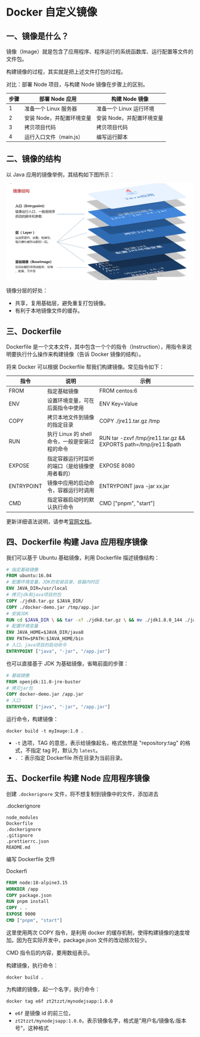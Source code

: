 # Docker 自定义镜像

## 一、镜像是什么？

镜像（Image）就是包含了应用程序、程序运行的系统函数库、运行配置等文件的文件包。

构建镜像的过程，其实就是把上述文件打包的过程。

对比：部署 Node 项目，与构建 Node 镜像在步骤上的区别。

| 步骤 | 部署 Node 应用            | 构建 Node 镜像            |
| ---- | ------------------------- | ------------------------- |
| 1    | 准备一个 Linux 服务器     | 准备一个 Linux 运行环境   |
| 2    | 安装 Node，并配置环境变量 | 安装 Node，并配置环境变量 |
| 3    | 拷贝项目代码              | 拷贝项目代码              |
| 4    | 运行入口文件（main.js）   | 编写运行脚本              |

## 二、镜像的结构

以 Java 应用的镜像举例，其结构如下图所示：

![镜像结构](NodeAssets/镜像结构.jpg)

镜像分层的好处：

- 共享，复用基础层，避免重复打包镜像。
- 有利于本地镜像文件的缓存。

## 三、Dockerfile

Dockerfile  是一个文本文件，其中包含一个个的指令（Instruction），用指令来说明要执行什么操作来构建镜像（告诉 Docker 镜像的结构）。

将来 Docker 可以根据 Dockerfile 帮我们构建镜像。常见指令如下：

| 指令       | 说明                                           | 示例                                                         |
| ---------- | ---------------------------------------------- | ------------------------------------------------------------ |
| FROM       | 指定基础镜像                                   | FROM centos:6                                                |
| ENV        | 设置环境变量，可在后面指令中使用               | ENV Key=Value                                                |
| COPY       | 拷贝本地文件到镜像的指定目录                   | COPY ./jre11.tar.gz /tmp                                     |
| RUN        | 执行 Linux 的 shell 命令，一般是安装过程的命令 | RUN tar -zxvf /tmp/jre11.tar.gz && EXPORTS path=/tmp/jre11:$path |
| EXPOSE     | 指定容器运行时监听的端口（是给镜像使用者看的） | EXPOSE 8080                                                  |
| ENTRYPOINT | 镜像中应用的启动命令，容器运行时调用           | ENTRYPOINT java -jar xx.jar                                  |
| CMD        | 指定容器启动时的默认执行命令                   | CMD ["pnpm", "start"]                                        |

更新详细语法说明，请参考[官网文档](https://docs.docker.com/engine/reference/builder)。

## 四、Dockerfile 构建 Java 应用程序镜像

我们可以基于 Ubuntu 基础镜像，利用 Dockerfile 描述镜像结构：

```dockerfile
# 指定基础镜像
FROM ubuntu:16.04
# 配置环境变量，JDK的安装目录、容器内时区
ENV JAVA_DIR=/usr/local
# 拷贝jdk和java项目的包
COPY ./jdk8.tar.gz $JAVA_DIR/
COPY ./docker-demo.jar /tmp/app.jar
# 安装JDK
RUN cd $JAVA_DIR \ && tar -xf ./jdk8.tar.gz \ && mv ./jdk1.8.0_144 ./java8
# 配置环境变量
ENV JAVA_HOME=$JAVA_DIR/java8
ENV PATH=$PATH:$JAVA_HOME/bin
# 入口，java项目的启动命令
ENTRYPOINT ["java", "-jar", "/app.jar"]
```

也可以直接基于 JDK 为基础镜像，省略前面的步骤：

```dockerfile
# 基础镜像
FROM openjdk:11.0-jre-buster
# 拷贝jar包
COPY docker-demo.jar /app.jar
# 入口
ENTRYPOINT ["java", "-jar", "/app.jar"]
```

运行命令，构建镜像：

```shell
docker build -t myImage:1.0 .
```

- `-t` 选项，TAG 的意思，表示给镜像起名，格式依然是 "repository:tag" 的格式，不指定 tag 时，默认为 `latest`。
- `.` ：表示指定 Dockerfile 所在目录为当前目录。

## 五、Dockerfile 构建 Node 应用程序镜像

创建 `.dockerignore` 文件，将不想复制到镜像中的文件，添加进去

.dockerignore

```ignore
node_modules
Dockerfile
.dockerignore
.gitignore
.prettierrc.json
README.md
```

编写 Dockerfile 文件

Dockerfi

```dockerfile
FROM node:18-alpine3.15
WORKDIR /app
COPY package.json
RUN pnpm install
COPY . .
EXPOSE 9000
CMD ["pnpm", "start"]
```

这里使用两次 COPY 指令，是利用 docker 的缓存机制，使得构建镜像的速度增加。因为在实际开发中，package.json 文件的改动频次较少。

CMD 指令后的内容，要用数组表示。

构建镜像，执行命令：

```shell
docker build .
```

为构建的镜像，起一个名字，执行命令：

```shell
docker tag e6f zt2tzzt/mynodejsapp:1.0.0
```

- `e6f` 是镜像 id 的前三位，
- `zt2tzzt/mynodejsapp:1.0.0`，表示镜像名字，格式是”用户名/镜像名:版本号“，这种格式
